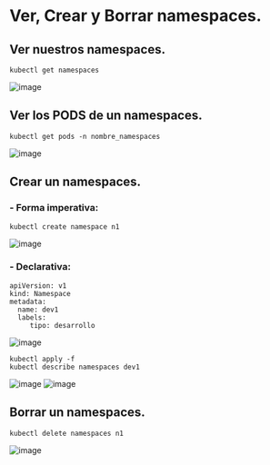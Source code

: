 # Ver, Crear y Borrar namespaces.
## Ver nuestros namespaces.
```
kubectl get namespaces
```
![image](https://github.com/user-attachments/assets/6e0e7192-7035-40ff-bf55-03998002f68d)

## Ver los PODS de un namespaces.
```
kubectl get pods -n nombre_namespaces
```
![image](https://github.com/user-attachments/assets/0061ccf2-2d76-45d1-85e0-3b371b7726dc)

## Crear un namespaces.
### - Forma imperativa:
```
kubectl create namespace n1
```
![image](https://github.com/user-attachments/assets/5f077f97-656b-463d-ac84-96f0279e188c)

### - Declarativa:
```
apiVersion: v1
kind: Namespace
metadata:
  name: dev1
  labels:
     tipo: desarrollo
```
![image](https://github.com/user-attachments/assets/e7b959e2-6515-4476-85d4-717b908f859c)

```
kubectl apply -f
kubectl describe namespaces dev1
```
![image](https://github.com/user-attachments/assets/fbbfec27-fcda-47d7-8a5d-9529d71f16f7)
![image](https://github.com/user-attachments/assets/b8a34e1f-db4e-47f0-99f8-2136a1822fc3)

## Borrar un namespaces.
```
kubectl delete namespaces n1
```
![image](https://github.com/user-attachments/assets/49243f9f-2661-42be-bb7c-4f014a4e8bd4)
